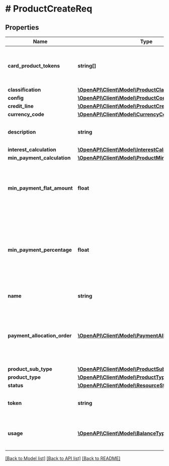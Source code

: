# # ProductCreateReq

## Properties

Name | Type | Description | Notes
------------ | ------------- | ------------- | -------------
**card_product_tokens** | **string[]** | One or more associated card product tokens. |
**classification** | [**\OpenAPI\Client\Model\ProductClassification**](ProductClassification.md) |  |
**config** | [**\OpenAPI\Client\Model\ProductConfig**](ProductConfig.md) |  |
**credit_line** | [**\OpenAPI\Client\Model\ProductCreditLine**](ProductCreditLine.md) |  |
**currency_code** | [**\OpenAPI\Client\Model\CurrencyCode**](CurrencyCode.md) |  |
**description** | **string** | Description of the credit product. | [optional]
**interest_calculation** | [**\OpenAPI\Client\Model\InterestCalculation**](InterestCalculation.md) |  |
**min_payment_calculation** | [**\OpenAPI\Client\Model\ProductMinPaymentCalculation**](ProductMinPaymentCalculation.md) |  | [optional]
**min_payment_flat_amount** | **float** | Minimum payment, expressed as a flat amount, due on the payment due day. |
**min_payment_percentage** | **float** | Minimum payment, expressed as a percentage of the total statement balance, due on the payment due day. |
**name** | **string** | Name of the credit product. |
**payment_allocation_order** | [**\OpenAPI\Client\Model\PaymentAllocationOrderEnum[]**](PaymentAllocationOrderEnum.md) | Ordered list of balance types to which payments are allocated, from first to last. |
**product_sub_type** | [**\OpenAPI\Client\Model\ProductSubType**](ProductSubType.md) |  |
**product_type** | [**\OpenAPI\Client\Model\ProductType**](ProductType.md) |  |
**status** | [**\OpenAPI\Client\Model\ResourceStatus**](ResourceStatus.md) |  | [optional]
**token** | **string** | Unique identifier of the credit product. | [optional]
**usage** | [**\OpenAPI\Client\Model\BalanceType[]**](BalanceType.md) | One or more usage types for the credit product. |

[[Back to Model list]](../../README.md#models) [[Back to API list]](../../README.md#endpoints) [[Back to README]](../../README.md)

